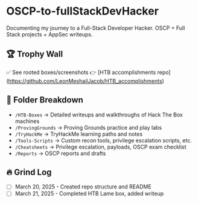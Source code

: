 # OSCP-to-fullStackDevHacker
Documenting my journey to a Full-Stack Developer Hacker. OSCP + Full Stack projects + AppSec writeups.

## 🏆 Trophy Wall
✅ See rooted boxes/screenshots 👉 [HTB accomplishments repo] (https://github.com/LeonMeshailJacob/HTB_accomplishments)

## 📂 Folder Breakdown
- `/HTB-Boxes` → Detailed writeups and walkthroughs of Hack The Box machines
- `/ProvingGrounds` → Proving Grounds practice and play labs
- `/TryHackMe` → TryHackMe learning paths and notes
- `/Tools-Scripts` → Custom recon tools, privilege escalation scripts, etc.
- `/Cheatsheets` → Privilege escalation, payloads, OSCP exam checklist
- `/Reports` → OSCP reports and drafts

## 🔥 Grind Log
- [ ] March 20, 2025 - Created repo structure and README
- [ ] March 21, 2025 - Completed HTB Lame box, added writeup
